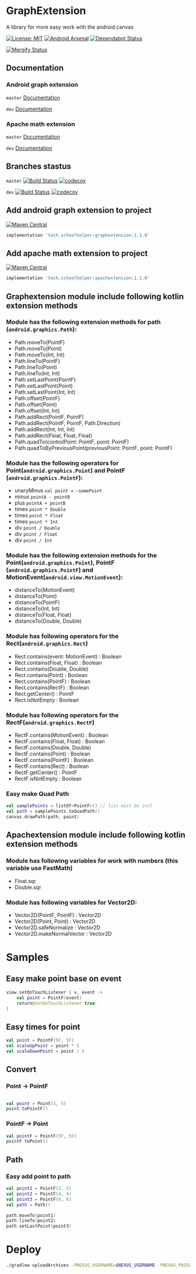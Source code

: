 # GraphExtension
A library for more easy work with the android canvas

[![License: MIT](https://img.shields.io/badge/License-MIT-yellow.svg)](https://opensource.org/licenses/MIT)
[![Android Arsenal](https://img.shields.io/badge/Android%20Arsenal-Android%20Graph%20Extension-brightgreen.svg?style=flat)](https://android-arsenal.com/details/1/7167)
[![Dependabot Status](https://api.dependabot.com/badges/status?host=github&repo=schoolhelper/androidgraphextension)](https://dependabot.com)

[![Mergify Status][mergify-status]][mergify]

[mergify]: https://mergify.io
[mergify-status]: https://gh.mergify.io/badges/:schoolhelper/:androidgraphextension.png?style=small

## Documentation
### Android graph extension
`master` [Documentation](https://schoolhelper.tech/master/dokka/androidgraphextension/)

`dev` [Documentation](https://schoolhelper.tech/dev/dokka/androidgraphextension/)

### Apache math extension
`master` [Documentation](https://schoolhelper.tech/master/dokka/apachmathextension/index.html)

`dev` [Documentation](https://schoolhelper.tech/dev/dokka/apachmathextension/index.html)


## Branches stastus
`master` [![Build Status](https://travis-ci.org/schoolhelper/androidgraphextension.svg?branch=master)](https://travis-ci.org/schoolhelper/androidgraphextension) [![codecov](https://codecov.io/gh/schoolhelper/androidgraphextension/branch/master/graph/badge.svg)](https://codecov.io/gh/schoolhelper/androidgraphextension)

`dev` [![Build Status](https://travis-ci.org/schoolhelper/androidgraphextension.svg?branch=dev)](https://travis-ci.org/schoolhelper/androidgraphextension) [![codecov](https://codecov.io/gh/schoolhelper/androidgraphextension/branch/dev/graph/badge.svg)](https://codecov.io/gh/schoolhelper/androidgraphextension)

## Add android graph extension to project
[![Maven Central](https://img.shields.io/maven-central/v/tech.schoolhelper/graphextension.svg?label=Maven%20Central)](https://search.maven.org/search?q=g:%22tech.schoolhelper%22%20AND%20a:%22graphextension%22)

```groovy
implementation 'tech.schoolhelper:graphextension:1.1.0'
```

## Add apache math extension to project
[![Maven Central](https://img.shields.io/maven-central/v/tech.schoolhelper/apachextension.svg?label=Maven%20Central)](https://search.maven.org/search?q=g:%22tech.schoolhelper%22%20AND%20a:%22apachextension%22)
```groovy
implementation 'tech.schoolhelper:apachextension:1.1.0'
```

## Graphextension module include following kotlin extension methods

### Module has the following extension methods for path (`android.graphics.Path`):
- Path.moveTo(PointF)
- Path.moveTo(Point)
- Path.moveTo(Int, Int)
- Path.lineTo(PointF)
- Path.lineTo(Point)
- Path.lineTo(Int, Int)
- Path.setLastPoint(PointF)
- Path.setLastPoint(Point)
- Path.setLastPoint(Int, Int)
- Path.offset(PointF)
- Path.offset(Point)
- Path.offset(Int, Int)
- Path.addRect(PointF, PointF)
- Path.addRect(PointF, PointF, Path.Direction)
- Path.addRect(Int, Int, Int)
- Path.addRect(Float, Float, Float)
- Path.quadTo(controlPoint: PointF, point: PointF)
- Path.quadToByPreviousPoint(previousPoint: PointF, point: PointF)

### Module has the following operators for Point(`android.graphics.Point`) and PointF (`android.graphics.PointF`):
- unaryMinus `val point = -somePoint`
- minus `pointA - pointB`
- plus `pointA + pointB`
- times `point * Double`
- times `point * Float`
- times `point * Int`
- div `point / Double`
- div `point / Float`
- div `point / Int`

### Module has the following extension methods for the Point(`android.graphics.Point`), PointF (`android.graphics.PointF`) and MotionEvent(`android.view.MotionEvent`):
- distanceTo(MotionEvent)
- distanceTo(Point)
- distanceTo(PointF)
- distanceTo(Int, Int)
- distanceTo(Float, Float)
- distanceTo(Double, Double)

### Module has following operators for the Rect(`android.graphics.Rect`)
- Rect.contains(event: MotionEvent) : Boolean
- Rect.contains(Float, Float) : Boolean
- Rect.contains(Double, Double)
- Rect.contains(Point) : Boolean
- Rect.contains(PointF) : Boolean
- Rect.contains(RectF) : Boolean
- Rect.getCenter() : PointF
- Rect.isNotEmpty : Boolean

### Module has following operators for the RectF(`android.graphics.RectF`)
- RectF.contains(MotionEvent) : Boolean 
- RectF.contains(Float, Float) : Boolean
- RectF.contains(Double, Double)
- RectF.contains(Point) : Boolean
- RectF.contains(PointF) : Boolean
- RectF.contains(Rect) : Boolean
- RectF.getCenter() : PointF
- RectF.isNotEmpty : Boolean

### Easy make Quad Path

```kotlin
val samplePoints = listOf<PointF>() // list must be init
val path = samplePoints.toQuadPath()
canvas.drawPath(path, paint)

```

## Apachextension module include following kotlin extension methods

### Module has following variables for work with numbers (this variable use FastMath)
- Float.sqr
- Double.sqr

### Module has following variables for Vector2D:
- Vector2D(PointF, PointF) : Vector2D
- Vector2D(Point, Point) : Vector2D
- Vector2D.safeNormalize : Vector2D
- Vector2D.makeNormalVector : Vector2D

# Samples

## Easy make point base on event
```kotlin
view.setOnTouchListener { v, event ->
	val point = PointF(event)
	return@setOnTouchListener true
}

```
## Easy times for point
```kotlin
val point = PointF(5F, 5F)
val scaleUpPoint = point * 5
val scaleDownPoint = point / 5
```

## Convert

### Point -> PointF
```kotlin

val point = Point(5, 5)
point.toPointF()

```
### PointF -> Point
```kotlin
val pointF = PointF(5F, 5F)
pointF.toPoint()
```

## Path

### Easy add point to path

```kotlin
val point1 = PointF(2, 2)
val point2 = PointF(4, 4)
val point3 = PointF(6, 6)
val path = Path()

path.moveTo(point1)
path.lineTo(point2)
path.setLastPoint(point3)
```

# Deploy
```bash
./gradlew uploadArchives -PNEXUS_USERNAME=$NEXUS_USERNAME -PNEXUS_PASSWORD=$NEXUS_PASSWORD -Psigning.secretKeyRingFile=../secring.gpg -Psigning.keyId=$keyId -Psigning.password=$password
```
